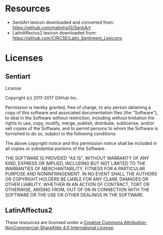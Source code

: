 # Resources

- SentiArt lexicon downloaded and converted from: https://github.com/matinho13/SentiArt
- LatinAffectus2 lexicon downloaded from: https://github.com/CIRCSE/Latin_Sentiment_Lexicons

# Licenses

## Sentiart

License

Copyright (c) 2011-2017 GitHub Inc.

Permission is hereby granted, free of charge, to any person obtaining a copy of this software and associated documentation files (the "Software"), to deal in the Software without restriction, including without limitation the rights to use, copy, modify, merge, publish, distribute, sublicense, and/or sell copies of the Software, and to permit persons to whom the Software is furnished to do so, subject to the following conditions:

The above copyright notice and this permission notice shall be included in all copies or substantial portions of the Software.

THE SOFTWARE IS PROVIDED "AS IS", WITHOUT WARRANTY OF ANY KIND, EXPRESS OR IMPLIED, INCLUDING BUT NOT LIMITED TO THE WARRANTIES OF MERCHANTABILITY, FITNESS FOR A PARTICULAR PURPOSE AND NONINFRINGEMENT. IN NO EVENT SHALL THE AUTHORS OR COPYRIGHT HOLDERS BE LIABLE FOR ANY CLAIM, DAMAGES OR OTHER LIABILITY, WHETHER IN AN ACTION OF CONTRACT, TORT OR OTHERWISE, ARISING FROM, OUT OF OR IN CONNECTION WITH THE SOFTWARE OR THE USE OR OTHER DEALINGS IN THE SOFTWARE.

## LatinAffectus2

These resources are licensed under a [Creative Commons Attribution-NonCommercial-ShareAlike 4.0 International License](http://creativecommons.org/licenses/by-nc-sa/4.0/).